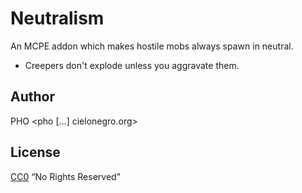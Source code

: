 # Neutralism
An MCPE addon which makes hostile mobs always spawn in neutral.

* Creepers don't explode unless you aggravate them.


## Author

PHO &lt;pho [...] cielonegro.org&gt;


## License

[CC0](https://creativecommons.org/share-your-work/public-domain/cc0/) “No Rights Reserved”
